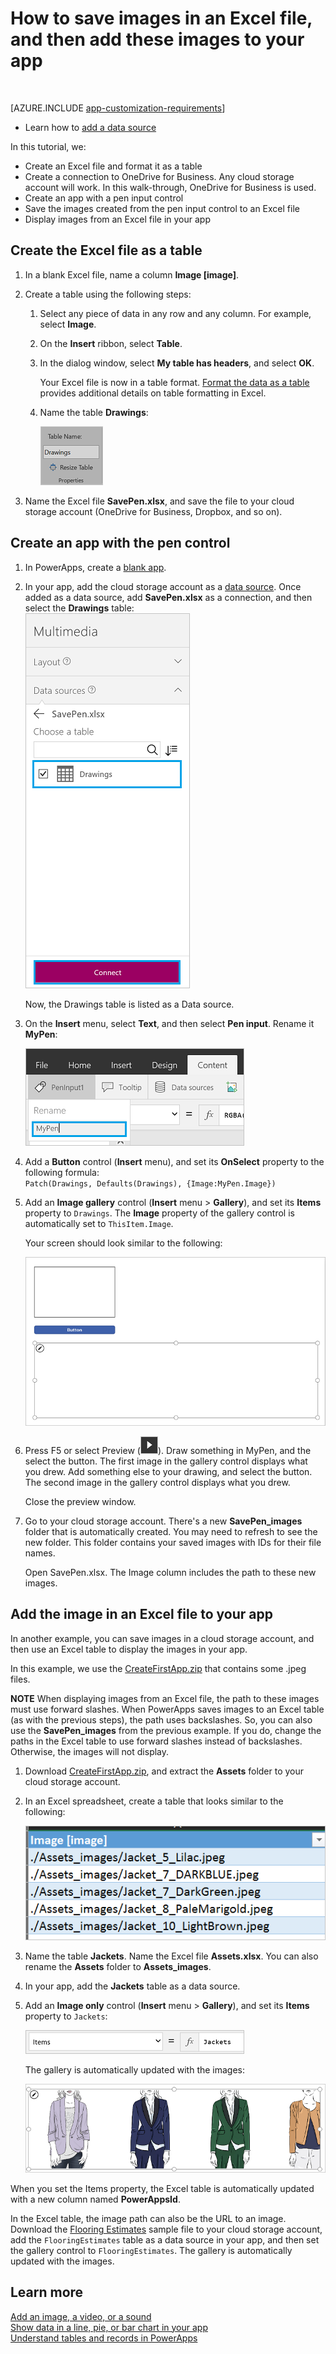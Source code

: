 <properties
	pageTitle="Save images in an Excel file | Microsoft PowerApps"
	description="How to save image in an Excel table in a cloud storage account"
	services=""
	suite="powerapps"
	documentationCenter=""
	authors="MandiOhlinger"
	manager="erikre"
	editor=""/>

<tags
   ms.service="powerapps"
   ms.devlang="na"
   ms.topic="article"
   ms.tgt_pltfrm="na"
   ms.workload="na"
   ms.date="06/15/2016"
   ms.author="mandia"/>

# How to save images in an Excel file, and then add these images to your app

&nbsp;

[AZURE.INCLUDE [app-customization-requirements](../includes/app-customization-requirements.md)]
- Learn how to [add a data source](add-data-connection.md)


In this tutorial, we:

- Create an Excel file and format it as a table
- Create a connection to OneDrive for Business. Any cloud storage account will work. In this walk-through, OneDrive for Business is used.
- Create an app with a pen input control
- Save the images created from the pen input control to an Excel file
- Display images from an Excel file in your app
 

## Create the Excel file as a table

1.	In a blank Excel file, name a column **Image [image]**.
2.	Create a table using the following steps:    

	1. Select any piece of data in any row and any column. For example, select **Image**.
	2. On the **Insert** ribbon, select **Table**. 
	3. In the dialog window, select **My table has headers**, and select **OK**.
	
		Your Excel file is now in a table format. [Format the data as a table](https://support.office.com/en-us/article/Format-an-Excel-table-6789619F-C889-495C-99C2-2F971C0E2370) provides additional details on table formatting in Excel. 

	4. Name the table **Drawings**:  

		![Rename table to Drawings](./media/tutorial-working-with-images-in-excel/drawings-table.png)
	
3.	Name the Excel file **SavePen.xlsx**, and save the file to your cloud storage account (OneDrive for Business, Dropbox, and so on). 

## Create an app with the pen control

1.	In PowerApps, create a [blank app](get-started-create-from-blank.md).
2.	In your app, add the cloud storage account as a [data source](add-data-connection.md). Once added as a data source, add **SavePen.xlsx** as a connection, and then select the **Drawings** table:  
	![Connect](./media/tutorial-working-with-images-in-excel/savepen.png)  

	Now, the Drawings table is listed as a Data source. 
3.  On the **Insert** menu, select **Text**, and then select **Pen input**. Rename it **MyPen**:  

	![Rename](./media/tutorial-working-with-images-in-excel/rename-mypen.png)

4.	Add a **Button** control (**Insert** menu), and set its **OnSelect** property to the following formula:  
	`Patch(Drawings, Defaults(Drawings), {Image:MyPen.Image})`

5.	Add an **Image gallery** control (**Insert** menu > **Gallery**), and set its **Items** property to `Drawings`. The **Image** property of the gallery control is automatically set to `ThisItem.Image`.

	Your screen should look similar to the following:  

	![Sample screen](./media/tutorial-working-with-images-in-excel/screen.png)  
6.	Press F5 or select Preview (![](./media/tutorial-working-with-images-in-excel/preview.png)). Draw something in MyPen, and the select the button. The first image in the gallery control displays what you drew. Add something else to your drawing, and select the button. The second image in the gallery control displays what you drew. 

	Close the preview window. 
7. Go to your cloud storage account. There's a new **SavePen_images** folder that is automatically created. You may need to refresh to see the new folder. This folder contains your saved images with IDs for their file names. 

	Open SavePen.xlsx. The Image column includes the path to these new images. 


## Add the image in an Excel file to your app

In another example, you can save images in a cloud storage account, and then use an Excel table to display the images in your app.

In this example, we use the [CreateFirstApp.zip](http://pwrappssamples.blob.core.windows.net/samples/CreateFirstApp.zip) that contains some .jpeg files. 

**NOTE** When displaying images from an Excel file, the path to these images must use forward slashes. When PowerApps saves images to an Excel table (as with the previous steps), the path uses backslashes. So, you can also use the **SavePen_images** from the previous example. If you do, change the paths in the Excel table to use forward slashes instead of backslashes. Otherwise, the images will not display.  

1. Download [CreateFirstApp.zip](http://pwrappssamples.blob.core.windows.net/samples/CreateFirstApp.zip), and extract the **Assets** folder to your cloud storage account. 
2. In an Excel spreadsheet, create a table that looks similar to the following: 

	![Jackets table](./media/tutorial-working-with-images-in-excel/jackets.png)

3. Name the table **Jackets**. Name the Excel file **Assets.xlsx**. You can also rename the **Assets** folder to **Assets_images**. 

4. In your app, add the **Jackets** table as a data source.  

5. Add an **Image only** control (**Insert** menu > **Gallery**), and set its **Items** property to `Jackets`:  

	![Items property](./media/tutorial-working-with-images-in-excel/items-jackets.png)

	The gallery is automatically updated with the images:  

	![Jacket images](./media/tutorial-working-with-images-in-excel/images.png)

When you set the Items property, the Excel table is automatically updated with a new column named __PowerAppsId__. 

In the Excel table, the image path can also be the URL to an image. Download the [Flooring Estimates](http://pwrappssamples.blob.core.windows.net/samples/FlooringEstimates.xlsx) sample file to your cloud storage account, add the `FlooringEstimates` table as a data source in your app, and then set the gallery control to `FlooringEstimates`. The gallery is automatically updated with the images. 

## Learn more

[Add an image, a video, or a sound](add-images-pictures-audio-video.md)  
[Show data in a line, pie, or bar chart in your app](use-line-pie-bar-chart.md)  
[Understand tables and records in PowerApps](working-with-tables.md)
